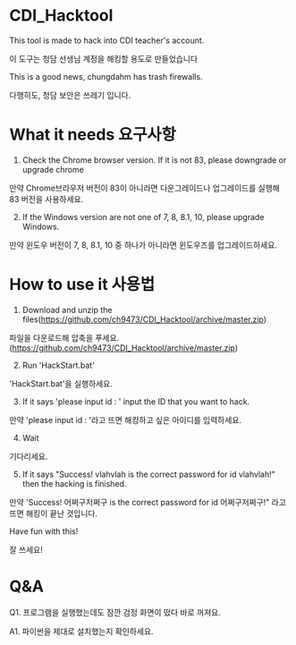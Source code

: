 # CDI_Hacktool
This tool is made to hack into CDI teacher's account.

이 도구는 청담 선생님 계정을 해킹할 용도로 만들었습니다

This is a good news, chungdahm has trash firewalls.

다행히도, 청담 보안은 쓰레기 입니다.

# What it needs 요구사항
1. Check the Chrome browser version. If it is not 83, please downgrade or upgrade chrome

만약 Chrome브라우저 버전이 83이 아니라면 다운그레이드나 업그레이드를 실행해 83 버전을 사용하세요.

2. If the Windows version are not one of 7, 8, 8.1, 10, please upgrade Windows.

만약 윈도우 버전이 7, 8, 8.1, 10 중 하나가 아니라면 윈도우즈를 업그레이드하세요.


# How to use it 사용법
1. Download and unzip the files(https://github.com/ch9473/CDI_Hacktool/archive/master.zip)

파일을 다운로드해 압축을 푸세요.(https://github.com/ch9473/CDI_Hacktool/archive/master.zip)

2. Run 'HackStart.bat'

'HackStart.bat'을 실행하세요.

3. If it says 'please input id : ' input the ID that you want to hack.

만약 'please input id : '라고 뜨면 해킹하고 싶은 아이디를 입력하세요.

4. Wait

기다리세요.

5. If it says "Success! vlahvlah is the correct password for id vlahvlah!" then the hacking is finished.

만약 'Success! 어쩌구저쩌구 is the correct password for id 어쩌구저쩌구!" 라고 뜨면 해킹이 끝난 것입니다.

Have fun with this!

잘 쓰세요!

# Q&A
Q1. 프로그램을 실행했는데도 잠깐 검정 화면이 떴다 바로 꺼져요.

A1. 파이썬을 제대로 설치했는지 확인하세요.

